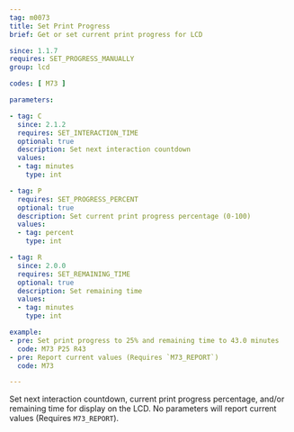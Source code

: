 ```yaml
---
tag: m0073
title: Set Print Progress
brief: Get or set current print progress for LCD

since: 1.1.7
requires: SET_PROGRESS_MANUALLY
group: lcd

codes: [ M73 ]

parameters:

- tag: C
  since: 2.1.2
  requires: SET_INTERACTION_TIME
  optional: true
  description: Set next interaction countdown
  values:
  - tag: minutes
    type: int

- tag: P
  requires: SET_PROGRESS_PERCENT
  optional: true
  description: Set current print progress percentage (0-100)
  values:
  - tag: percent
    type: int

- tag: R
  since: 2.0.0
  requires: SET_REMAINING_TIME
  optional: true
  description: Set remaining time
  values:
  - tag: minutes
    type: int

example:
- pre: Set print progress to 25% and remaining time to 43.0 minutes
  code: M73 P25 R43
- pre: Report current values (Requires `M73_REPORT`)
  code: M73

---
```


Set next interaction countdown, current print progress percentage, and/or remaining time for display on the LCD. No parameters will report current values (Requires `M73_REPORT`).
